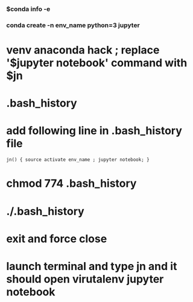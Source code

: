 
###	$conda info -e

###	conda create -n env_name python=3 jupyter

# venv anaconda hack ; replace '$jupyter notebook' command with $jn

# .bash_history

# add following line in .bash_history file
	jn() { source activate env_name ; jupyter notebook; }

# chmod 774 .bash_history
# ./.bash_history
# exit and force close
# launch terminal and type jn and it should open virutalenv jupyter notebook
